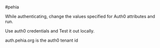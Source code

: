 #pehia

While authenticating, change the values specified for Auth0 attributes and run.

Use auth0 credentials and Test it out locally.

auth.pehia.org is the auth0 tenant id
